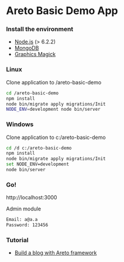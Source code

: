 # Areto Basic Demo App 

### Install the  environment
- [Node.js](https://nodejs.org) (> 6.2.2)
- [MongoDB](https://www.mongodb.com)
- [Graphics Magick](http://www.graphicsmagick.org)

### Linux
Clone application to /areto-basic-demo
```sh
cd /areto-basic-demo
npm install
node bin/migrate apply migrations/Init
NODE_ENV=development node bin/server
```

### Windows
Clone application to c:/areto-basic-demo
```sh
cd /d c:/areto-basic-demo
npm install
node bin/migrate apply migrations/Init
set NODE_ENV=development
node bin/server
```

### Go!
http://localhost:3000

Admin module
```sh
Email: a@a.a
Password: 123456
```   

### Tutorial
- [Build a blog with Areto framework](http://nervebit.com/areto/blog/)

